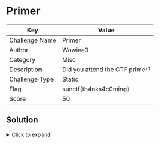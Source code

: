 # Primer

| Key            | Value                          |
|----------------|--------------------------------|
| Challenge Name | Primer                         |
| Author         | Wowiee3                        |
| Category       | Misc                           |
| Description    | Did you attend the CTF primer? |
| Challenge Type | Static                         |
| Flag           | sunctf{th4nks4c0ming}          |
| Score          | 50                             |


## Solution

<details>
<summary>Click to expand</summary>

You will know this if you attended the CTF primer.

</details>
